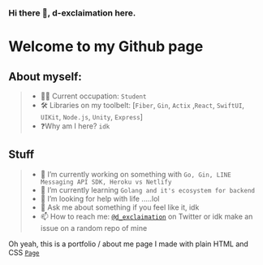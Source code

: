 ### Hi there 👋, d-exclaimation here.

# Welcome to my Github page

## About myself:
> - 🧑‍💻 Current occupation: `Student`
> - 🛠 Libraries on my toolbelt: [`Fiber`, `Gin`, `Actix` ,`React`, `SwiftUI`, `UIKit`, `Node.js`, `Unity`, `Express`]
> - ❓Why am I here? `idk`

## Stuff
> - 🔭 I’m currently working on something with `Go, Gin, LINE Messaging API SDK, Heroku vs Netlify`
> - 🌱 I’m currently learning `Golang and it's ecosystem for backend`
> - 🤔 I’m looking for help with life .....lol
> - 💬 Ask me about something if you feel like it, idk
> - 📫 How to reach me: [`@d_exclaimation`](https://twitter.com/d_exclaimation) on Twitter or idk make an issue on a random repo of mine

Oh yeah, this is a portfolio / about me page I made with plain HTML and CSS [`Page`](https://exclaimation-portfolio.netlify.app/)

